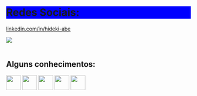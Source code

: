 <body>

  
  <h1 style="background-color:blue"> 
   Redes Sociais: 
  </h1> 
  
  <a  href="https://linkedin.com/in/hideki-abe">linkedin.com/in/hideki-abe</a><br>
  
  <a  href="https://www.instagram.com/hide.kii/">
  <img src="https://img.shields.io/badge/Instagram-E4405F?style=for-the-badge&logo=instagram&logoColor=white">
  </a>
  <div style="display: inline_block"><br>
      <h2 >
        Alguns conhecimentos: 
      </h2>
      <img align="justify" heigh=40px height=40px src="https://img.shields.io/badge/Java-ED8B00?style=for-the-badge&logo=java&logoColor=white"/>
      <img align="justify" heigh=40px height=40px src="https://img.shields.io/badge/JavaScript-323330?style=for-the-badge&logo=javascript&logoColor=F7DF1E"/>
      <img align="justify" heigh=40px height=40px src="https://img.shields.io/badge/CSS3-1572B6?style=for-the-badge&logo=css3&logoColor=white" />
      <img align="justify" heigh=40px height=40px src="https://img.shields.io/badge/HTML5-E34F26?style=for-the-badge&logo=html5&logoColor=white"/>
      <img align="justify" heigh=40px height=40px src="https://img.shields.io/badge/Spring-6DB33F?style=for-the-badge&logo=spring&logoColor=white"/>
    	
    
</body>
